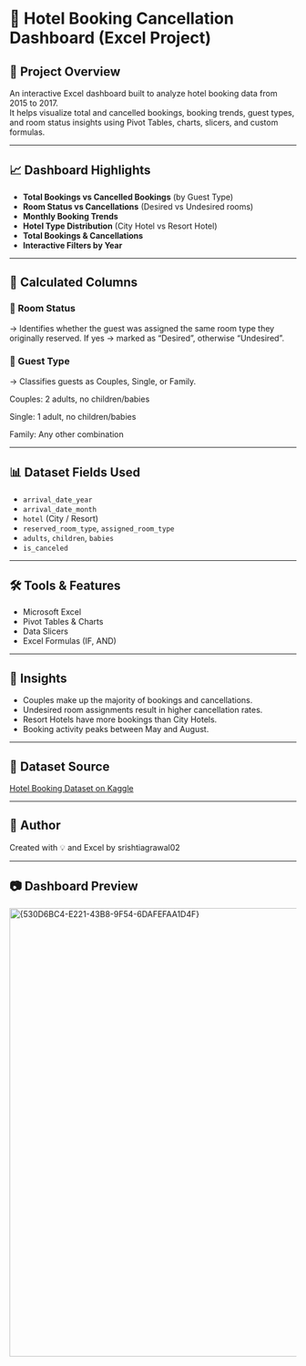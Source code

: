 
# 🏨 Hotel Booking Cancellation Dashboard (Excel Project)

## 📌 Project Overview
An interactive Excel dashboard built to analyze hotel booking data from 2015 to 2017.  
It helps visualize total and cancelled bookings, booking trends, guest types, and room status insights using Pivot Tables, charts, slicers, and custom formulas.

---

## 📈 Dashboard Highlights
- **Total Bookings vs Cancelled Bookings** (by Guest Type)  
- **Room Status vs Cancellations** (Desired vs Undesired rooms)  
- **Monthly Booking Trends**  
- **Hotel Type Distribution** (City Hotel vs Resort Hotel)  
- **Total Bookings & Cancellations**  
- **Interactive Filters by Year**  

---

## 🧠 Calculated Columns

### 🔹 Room Status

→ Identifies whether the guest was assigned the same room type they originally reserved.
If yes → marked as “Desired”, otherwise “Undesired”.

### 🔹 Guest Type
  
→ Classifies guests as Couples, Single, or Family.

Couples: 2 adults, no children/babies

Single: 1 adult, no children/babies

Family: Any other combination



---

## 📊 Dataset Fields Used
- `arrival_date_year`
- `arrival_date_month`
- `hotel` (City / Resort)
- `reserved_room_type`, `assigned_room_type`
- `adults`, `children`, `babies`
- `is_canceled`

---

## 🛠 Tools & Features
- Microsoft Excel  
- Pivot Tables & Charts  
- Data Slicers  
- Excel Formulas (IF, AND)

---

## 📌 Insights
- Couples make up the majority of bookings and cancellations.
- Undesired room assignments result in higher cancellation rates.
- Resort Hotels have more bookings than City Hotels.
- Booking activity peaks between May and August.

---

## 📂 Dataset Source  
[Hotel Booking Dataset on Kaggle](https://www.kaggle.com/datasets/mojtaba142/hotel-booking?select=hotel_booking.csv)

---

## 🙌 Author  
Created with 💡 and Excel by srishtiagrawal02

---

## 📷 Dashboard Preview  
<img width="788" alt="{530D6BC4-E221-43B8-9F54-6DAFEFAA1D4F}" src="https://github.com/user-attachments/assets/a6cb8545-a1a5-4621-96a5-0f1bb164f879" />
